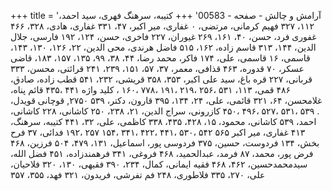 +++
title = 'آرامش و چالش - صفحه - 00583'
+++
کتیبه، سرهنگ فهری، سید احمد، ۱۱۲، ۳۲۷ فهیم کرمانی، مرتضی، ۰ غفاری، میر اکبر، ۴۷، ۳۳۱ غفاری، هادی، ۳۲۸، ۴۶۶ غفوری فرد، حسن، ۴۰، ۱۶۱، ۲۶۹ غیوران، ۲۲۷ فاخری، حسن، ۱۲۴، ۱۹۲ فارسی، جلال الدین، ۱۴۴، ۳۱۳ قاسم زاده، ۱۶۲، ۵۱۵ فاضل هرندی، محی الدین، ۲۲، ۱۲۶، ۱۳۰، ۱۴۳، قاسمی، ۱۶ قاسمی، علی، ۱۷۴ فاکر، محمد رضا، ۴۴، ۳۸، ۹۹، ۱۳۵، ۱۵۷، ۱۸۳، قاضی عسکر، ۷۰ قدوره، ۴۶۳ قذافی، معمر، ۳۷، ۵۷، ۱۵۱، ۲۳۹، ۲۴۱ قرائتی، محسن، ۳۳۳ قربانی، ۲۲۷ قره باغ، سید علی اکبر، ۳۵۳، ۳۵۸ قریشی، ۲۳۲، ۵۴۱ قطب زاده، صادق، ۴۸۶ قمی، ۱۱۳، ۵۳۱ ،۲۵۶ ،۲۱۹ ،۱۹۱ ،۷۷۸ ،۱۶۰ ، کلید واژه ۴۴۱ ،۴۳۵ قائم پناه، غلامحسن، ۶۴، ۳۲۱ قائمی، علی، ۲۴، ۱۳۴، ۳۹۵ قارون، دکتر، ۵۳۹ ۲۷۵۰, قوچانی قویدل، . ۵۳۹ ،۵۳۱ ،۵۲۷ ،۴۹۶ ،۴۵۰ کازرونی، سراج الدین، ۲۱، ۲۳۸، ۲۵۰ کاشانی، ۲۲۸ کاشانی، احمد، ۵۳۹ کاشانی، محمود، ۱۵، ۴۲۸، ۴۳۵، ۳۳۸ کاظمی، علی، ۳۲، ۴۴۱ کتیبه، سرهنگ، ۴۱۳ غفاری، میر اکبر ۵۶۵ ۵۴۲ ،۵۳۰ ،۴۴۱ ،۴۲۲ ،۳۴۱ ،۱۵۴ ۲۵۷ ،۱۹۲ فدائی، ۳۷ فرح بخش، ۱۳۴ فردوست، حسین، ۳۷۵ فردوسی پور، اسماعیل، ۱۳۱، ۴۷۹، ۵۰۴ فرزین، ۴۶۸ فرض پور، محمد، ۸۷ فرمد، عبدالحمید، ۴۶۸ فروغی، ۳۴۱ فرهمندزاده، ۴۵۱ فضل الله، سیدمحمدحسین، ۴۶۲، ۴۶۸ فقیه ایمانی، کمال، ۲۳۴، ۳۹۰ فقیهی، ۱۳۰، ۳۲۰ فلاحیان، علی، ۲۷۰، ۳۳۵ فلاطوری، ۲۴۸ فم تفرشی، فریدون، ۳۲۱ فهد، ۳۵۵، ۳۵۷